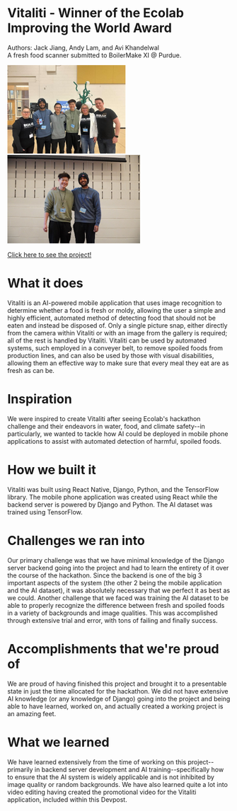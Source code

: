 # Vitaliti - Winner of the Ecolab Improving the World Award  

Authors: Jack Jiang, Andy Lam, and Avi Khandelwal  
A fresh food scanner submitted to BoilerMake XI @ Purdue.
<p float="center">
  <img src="ecolab-team.jpg" alt="drawing" height="200"/>
  <img src="stage.jpg" alt="drawing" height="200"/>
<p/>

[Click here to see the project!](https://devpost.com/software/vitaliti-8v0zpo)

# What it does
Vitaliti is an AI-powered mobile application that uses image recognition to determine whether a food is fresh or moldy, allowing the user a simple and highly efficient, automated method of detecting food that should not be eaten and instead be disposed of. Only a single picture snap, either directly from the camera within Vitaliti or with an image from the gallery is required; all of the rest is handled by Vitaliti. Vitaliti can be used by automated systems, such employed in a conveyer belt, to remove spoiled foods from production lines, and can also be used by those with visual disabilities, allowing them an effective way to make sure that every meal they eat are as fresh as can be.

# Inspiration
We were inspired to create Vitaliti after seeing Ecolab's hackathon challenge and their endeavors in water, food, and climate safety--in particularly, we wanted to tackle how AI could be deployed in mobile phone applications to assist with automated detection of harmful, spoiled foods.

# How we built it
Vitaliti was built using React Native, Django, Python, and the TensorFlow library. The mobile phone application was created using React while the backend server is powered by Django and Python. The AI dataset was trained using TensorFlow.

# Challenges we ran into
Our primary challenge was that we have minimal knowledge of the Django server backend going into the project and had to learn the entirety of it over the course of the hackathon. Since the backend is one of the big 3 important aspects of the system (the other 2 being the mobile application and the AI dataset), it was absolutely necessary that we perfect it as best as we could. Another challenge that we faced was training the AI dataset to be able to properly recognize the difference between fresh and spoiled foods in a variety of backgrounds and image qualities. This was accomplished through extensive trial and error, with tons of failing and finally success.

# Accomplishments that we're proud of
We are proud of having finished this project and brought it to a presentable state in just the time allocated for the hackathon. We did not have extensive AI knowledge (or any knowledge of Django) going into the project and being able to have learned, worked on, and actually created a working project is an amazing feet.

# What we learned
We have learned extensively from the time of working on this project--primarily in backend server development and AI training--specifically how to ensure that the AI system is widely applicable and is not inhibited by image quality or random backgrounds. We have also learned quite a lot into video editing having created the promotional video for the Vitaliti application, included within this Devpost.

